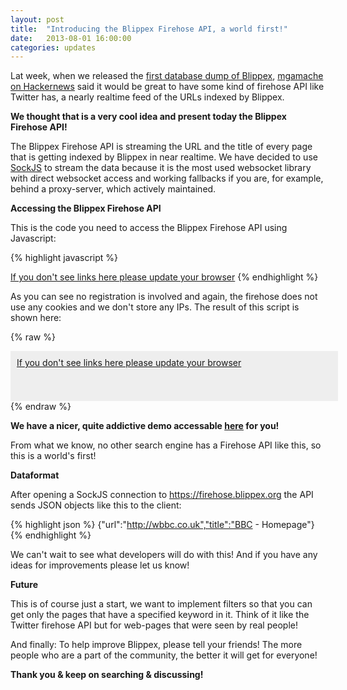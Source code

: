 ```yaml
---
layout: post
title:  "Introducing the Blippex Firehose API, a world first!"
date:   2013-08-01 16:00:00
categories: updates
---
```


Lat week, when we released the [first database dump of Blippex](http://blippex.github.io/updates/2013/07/23/First-database-dump.html), [mgamache on Hackernews](https://news.ycombinator.com/item?id=6090659) said it would be great to have some kind of firehose API like Twitter has, a nearly realtime feed of the URLs indexed by Blippex.

**We thought that is a very cool idea and present today the Blippex Firehose API!**

The Blippex Firehose API is streaming the URL and the title of every page that is getting indexed by Blippex in near realtime. We have decided to use [SockJS](https://github.com/sockjs/sockjs-client) to stream the data because it is the most used websocket library with direct websocket access and working fallbacks if you are, for example, behind a proxy-server, which actively maintained.

**Accessing the Blippex Firehose API**

This is the code you need to access the Blippex Firehose API using Javascript:

{% highlight javascript %}
<script src="http://cdn.sockjs.org/sockjs-0.3.min.js"></script>
<script>
//Open a SockJS connection to the Blippex firehose
var sock = new SockJS('https://firehose.blippex.org');
   //listen to the connection for messages
   sock.onmessage = function(e) {
   //Data is JSON-object, so parse it
   var data=JSON.parse(e.data);
   //write to DIV element
	document.getElementById('fh').innerHTML=data.title;
	document.getElementById("fh").href=data.url; 
   };
</script>
<a id="fh" href="#" target="_blank">If you don't see links here please update your browser</a>
{% endhighlight %}

As you can see no registration is involved and again, the firehose does not use any cookies and we don't store any IPs.
The result of this script is shown here:

{% raw %}
<script>
//Open a SockJS connection to the Blibbex firehose
var sock = new SockJS('https://firehose.blippex.org');
   //listen to the connection for messages
   sock.onmessage = function(e) {
   //Data is JSON-object, so parse it
   var data=JSON.parse(e.data);
   //write to DIV element
	document.getElementById('firehose').innerHTML=data.title;
	document.getElementById("firehose").href=data.url; 
   };
</script>

<span style="width:100%; float:left;height:60px;background-color:#eeeeee; padding:10px;">
<a id="firehose" href="#" target="_blank">If you don't see links here please update your browser</a>
</span>
{% endraw %}


**We have a nicer, quite addictive demo accessable [here](https://www.blippex.org/firehose) for you!**

From what we know, no other search engine has a Firehose API like this, so this is a world's first!

**Dataformat**

After opening a SockJS connection to https://firehose.blippex.org the API sends JSON objects like this to the client:

{% highlight json %}
{"url":"http://wbbc.co.uk","title":"BBC - Homepage"}
{% endhighlight %}


We can't wait to see what developers will do with this! 
And if you have any ideas for improvements please let us know!

**Future**

This is of course just a start, we want to implement filters so that you can get only the pages that have a specified keyword in it. Think of it like the Twitter firehose API but for web-pages that were seen by real people!

And finally: To help improve Blippex, please tell your friends! The more people who are a part of the community, the better it will get for everyone!

**Thank you &amp; keep on searching & discussing!**
